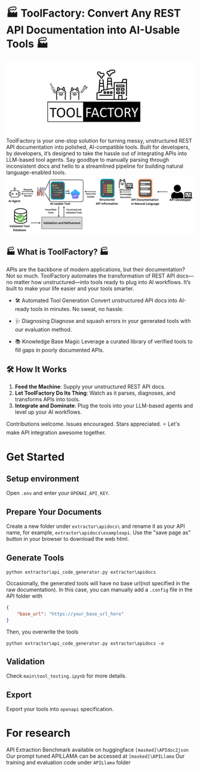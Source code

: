 # 🏭 ToolFactory: Convert Any REST API Documentation into AI-Usable Tools 🏭
![toolfactory](toolfactory-logo-1.png)
ToolFactory is your one-stop solution for turning messy, unstructured REST API documentation into polished, AI-compatible tools. Built for developers, by developers, it’s designed to take the hassle out of integrating APIs into LLM-based tool agents. Say goodbye to manually parsing through inconsistent docs and hello to a streamlined pipeline for building natural language-enabled tools.
![toolfactorypipeline](toolfactorypipeline-1.png)
## 🏭 What is ToolFactory? 🏭

APIs are the backbone of modern applications, but their documentation? Not so much. ToolFactory automates the transformation of REST API docs—no matter how unstructured—into tools ready to plug into AI workflows. It’s built to make your life easier and your tools smarter.

* 🛠 Automated Tool Generation
   Convert unstructured API docs into AI-ready tools in minutes. No sweat, no hassle.

* 🩺 Diagnosing
  Diagnose and squash errors in your generated tools with our evaluation method.

* 📚 Knowledge Base Magic
  Leverage a curated library of verified tools to fill gaps in poorly documented APIs. 

## 🛠 How It Works

1.    **Feed the Machine**: Supply your unstructured REST API docs.
2.    **Let ToolFactory Do Its Thing**: Watch as it parses, diagnoses, and transforms APIs into tools.
3.    **Integrate and Dominate**: Plug the tools into your LLM-based agents and level up your AI workflows.

Contributions welcome. Issues encouraged. Stars appreciated. ⭐ Let's make API integration awesome together.

# Get Started
## Setup environment
Open `.env` and enter your `OPENAI_API_KEY`.
## Prepare Your Documents
Create a new folder under `extractor\apidocs\` and rename it as your API name, for example, `extractor\apidocs\exampleapi`. Use the "save page as" button in your browser to download the web html.
## Generate Tools
```shell
python extractor\api_code_generator.py extractor\apidocs
```
Occasionally, the generated tools will have no base url(not specified in the raw documentation).
In this case, you can manually add a `.config` file in the API folder with
```JSON
{
    "base_url": "https://your_base_url_here"
}
```
Then, you overwrite the tools
```shell
python extractor\api_code_generator.py extractor\apidocs -o
```
## Validation
Check `main\tool_testing.ipynb` for more details.

## Export
Export your tools into `openapi` specification.


# For research
API Extraction Benchmark available on huggingface `[masked]\APIdoc2json`
Our prompt tuned APILLAMA can be accessed at `[masked]\APILlama`
Our training and evaluation code under `APILlama` folder